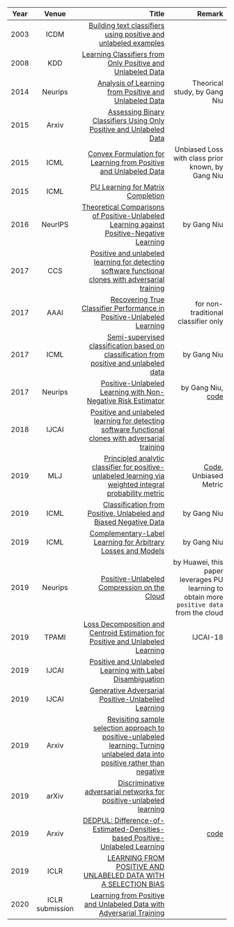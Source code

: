 | Year       | Venue       | Title  | Remark
| ------------- |:-------------:| --------------:|------------:|
|2003 | ICDM | [Building text classifiers using positive and unlabeled examples](http://citeseerx.ist.psu.edu/viewdoc/download?doi=10.1.1.66.7081&rep=rep1&type=pdf) |
|2008 | KDD  | [Learning Classifiers from Only Positive and Unlabeled Data](http://cseweb.ucsd.edu/~elkan/posonly.pdf) |
|2014 | Neurips | [Analysis of Learning from Positive and Unlabeled Data](http://www.ms.k.u-tokyo.ac.jp/2014/NIPS2014b.pdf) | Theorical study, by Gang Niu |
|2015 | Arxiv| [Assessing Binary Classifiers Using Only Positive and Unlabeled Data](https://arxiv.org/pdf/1504.06837.pdf) | 
|2015 | ICML | [Convex Formulation for Learning from Positive and Unlabeled Data](http://www.mcduplessis.com/wp-content/uploads/2016/05/Conf-ICML2015-ConvexPU.pdf) | Unbiased Loss with class prior known, by Gang Niu |
|2015 | ICML | [PU Learning for Matrix Completion](http://proceedings.mlr.press/v37/hsiehb15.pdf) | |
|2016 | NeurIPS | [Theoretical Comparisons of Positive-Unlabeled Learning against Positive-Negative Learning](https://niug1984.github.io/paper/niu_nips16.pdf) | by Gang Niu|
|2017 | CCS | [Positive and unlabeled learning for detecting software functional clones with adversarial training](https://cs.nju.edu.cn/zhouzh/zhouzh.files/publication/ccs17poster.pdf) | |
|2017 | AAAI | [Recovering True Classifier Performance in Positive-Unlabeled Learning](https://www.ccs.neu.edu/home/radivojac/papers/jain_aaai_2017.pdf) | for non-traditional classifier only |
|2017 | ICML | [Semi-supervised classification based on classification from positive and unlabeled data](https://niug1984.github.io/paper/sakai_icml17.pdf) | by Gang Niu |
|2017 | Neurips | [Positive-Unlabeled Learning with Non-Negative Risk Estimator](https://niug1984.github.io/paper/kiryo_nips17.pdf) | by Gang Niu, [code](https://github.com/kiryor/nnPUlearning) |
|2018 | IJCAI | [Positive and unlabeled learning for detecting software functional clones with adversarial training](http://www.lamda.nju.edu.cn/lim/publications/ijcai18-cdpu.pdf) | |
|2019           | MLJ  | [Principled analytic classifier for positive-unlabeled learning via weighted integral probability metric](https://arxiv.org/pdf/1901.09503.pdf) | [Code](https://github.com/eraser347/WMMD_PU), Unbiased Metric |
|2019     | ICML | [Classification from Positive, Unlabeled and Biased Negative Data](http://proceedings.mlr.press/v97/hsieh19c/hsieh19c.pdf) | by Gang Niu |
|2019 | ICML | [Complementary-Label Learning for Arbitrary Losses and Models](http://proceedings.mlr.press/v97/ishida19a/ishida19a.pdf) | by Gang Niu |
|2019 | Neurips| [Positive-Unlabeled Compression on the Cloud](https://arxiv.org/pdf/1909.09757.pdf) | by Huawei, this paper leverages PU learning to obtain more ``positive data`` from the cloud |
|2019 | TPAMI | [Loss Decomposition and Centroid Estimation for Positive and Unlabeled Learning](https://www.ijcai.org/proceedings/2018/0373.pdf) | IJCAI-18 |
|2019 | IJCAI | [Positive and Unlabeled Learning with Label Disambiguation](https://www.ijcai.org/proceedings/2019/0590.pdf) | |
|2019 | IJCAI | [Generative Adversarial Positive-Unlabelled Learning](https://www.ijcai.org/proceedings/2019/0590.pdf) | |
|2019 | Arxiv | [Revisiting sample selection approach to positive-unlabeled learning: Turning unlabeled data into positive rather than negative](https://arxiv.org/abs/1901.10155) | |
|2019 | arXiv | [Discriminative adversarial networks for positive-unlabeled learning](https://arxiv.org/pdf/1906.00642.pdf) | |
|2019 | Arxiv | [DEDPUL: Difference-of-Estimated-Densities-based Positive-Unlabeled Learning](https://arxiv.org/pdf/1902.06965.pdf) | [code](https://github.com/dimonenka/DEDPUL) |
|2019 | ICLR | [LEARNING FROM POSITIVE AND UNLABELED DATA WITH A SELECTION BIAS](https://openreview.net/pdf?id=rJzLciCqKm) | |
|2020 | ICLR submission | [Learning from Positive and Unlabeled Data with Adversarial Training](https://openreview.net/forum?id=S1lxKlSKPH) |  |

